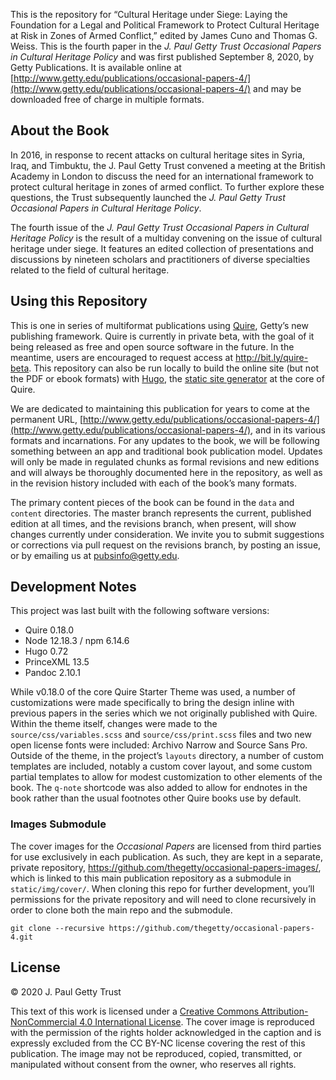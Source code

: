 This is the repository for “Cultural Heritage under Siege: Laying the Foundation for a Legal and Political Framework to Protect Cultural Heritage at Risk in Zones of Armed Conflict,” edited by James Cuno and Thomas G. Weiss. This is the fourth paper in the *J. Paul Getty Trust Occasional Papers in Cultural Heritage Policy* and was first published September 8, 2020, by Getty Publications. It is available online at [http://www.getty.edu/publications/occasional-papers-4/](http://www.getty.edu/publications/occasional-papers-4/) and may be downloaded free of charge in multiple formats.

## About the Book

In 2016, in response to recent attacks on cultural heritage sites in Syria, Iraq, and Timbuktu, the J. Paul Getty Trust convened a meeting at the British Academy in London to discuss the need for an international framework to protect cultural heritage in zones of armed conflict. To further explore these questions, the Trust subsequently launched the *J. Paul Getty Trust Occasional Papers in Cultural Heritage Policy*.

The fourth issue of the *J. Paul Getty Trust Occasional Papers in Cultural Heritage Policy* is the result of a multiday convening on the issue of cultural heritage under siege. It features an edited collection of presentations and discussions by nineteen scholars and practitioners of diverse specialties related to the field of cultural heritage.

## Using this Repository

This is one in series of multiformat publications using [Quire](http://www.getty.edu/publications/digital/platforms-tools.html), Getty’s new publishing framework. Quire is currently in private beta, with the goal of it being released as free and open source software in the future. In the meantime, users are encouraged to request access at http://bit.ly/quire-beta. This repository can also be run locally to build the online site (but not the PDF or ebook formats) with [Hugo](https://gohugo.io/), the [static site generator](https://www.smashingmagazine.com/2015/11/modern-static-website-generators-next-big-thing/) at the core of Quire.

We are dedicated to maintaining this publication for years to come at the permanent URL, [http://www.getty.edu/publications/occasional-papers-4/](http://www.getty.edu/publications/occasional-papers-4/), and in its various formats and incarnations. For any updates to the book, we will be following something between an app and traditional book publication model. Updates will only be made in regulated chunks as formal revisions and new editions and will always be thoroughly documented here in the repository, as well as in the revision history included with each of the book’s many formats.

The primary content pieces of the book can be found in the `data` and `content` directories. The master branch represents the current, published edition at all times, and the revisions branch, when present, will show changes currently under consideration. We invite you to submit suggestions or corrections via pull request on the revisions branch, by posting an issue, or by emailing us at [pubsinfo@getty.edu](mailto:pubsinfo@getty.edu).

## Development Notes

This project was last built with the following software versions:

- Quire 0.18.0
- Node 12.18.3 / npm 6.14.6
- Hugo 0.72
- PrinceXML 13.5
- Pandoc 2.10.1

While v0.18.0 of the core Quire Starter Theme was used, a number of customizations were made specifically to bring the design inline with previous papers in the series which we not originally published with Quire. Within the theme itself, changes were made to the `source/css/variables.scss` and `source/css/print.scss` files and two new open license fonts were included: Archivo Narrow and Source Sans Pro. Outside of the theme, in the project’s `layouts` directory, a number of custom templates are included, notably a custom cover layout, and some custom partial templates to allow for modest customization to other elements of the book. The `q-note` shortcode was also added to allow for endnotes in the book rather than the usual footnotes other Quire books use by default.

### Images Submodule

The cover images for the *Occasional Papers* are licensed from third parties for use exclusively in each publication. As such, they are kept in a separate, private repository, https://github.com/thegetty/occasional-papers-images/, which is linked to this main publication repository as a submodule in `static/img/cover/`. When cloning this repo for further development, you’ll permissions for the private repository and will need to clone recursively in order to clone both the main repo and the submodule.

```
git clone --recursive https://github.com/thegetty/occasional-papers-4.git
```

## License

© 2020 J. Paul Getty Trust

This text of this work is licensed under a [Creative Commons Attribution-NonCommercial 4.0 International License](https://creativecommons.org/licenses/by-nc/4.0/). The cover image is reproduced with the permission of the rights holder acknowledged in the caption and is expressly excluded from the CC BY-NC license covering the rest of this publication. The image may not be reproduced, copied, transmitted, or manipulated without consent from the owner, who reserves all rights.
